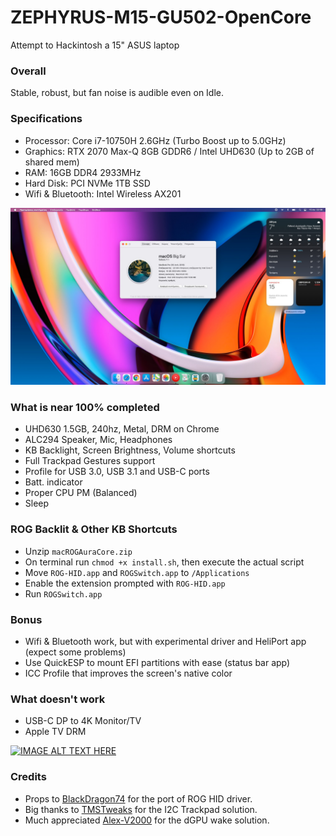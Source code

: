 # ZEPHYRUS-M15-GU502-OpenCore
Attempt to Hackintosh a 15" ASUS laptop

### Overall
Stable, robust, but fan noise is audible even on Idle.

### Specifications
* Processor: Core i7-10750H 2.6GHz (Turbo Boost up to 5.0GHz)
* Graphics: RTX 2070 Max-Q 8GB GDDR6 / Intel UHD630 (Up to 2GB of shared mem)
* RAM: 16GB DDR4 2933MHz
* Hard Disk: PCI NVMe 1TB SSD
* Wifi & Bluetooth: Intel Wireless AX201

![About](https://raw.githubusercontent.com/dkoluris/ZEPHYRUS-M15-GU502-OpenCore/master/Screenshots/about.jpg)

### What is near 100% completed
* UHD630 1.5GB, 240hz, Metal, DRM on Chrome
* ALC294 Speaker, Mic, Headphones
* KB Backlight, Screen Brightness, Volume shortcuts
* Full Trackpad Gestures support
* Profile for USB 3.0, USB 3.1 and USB-C ports
* Batt. indicator
* Proper CPU PM (Balanced)
* Sleep

### ROG Backlit & Other KB Shortcuts
* Unzip `macROGAuraCore.zip`
* On terminal run `chmod +x install.sh`, then execute the actual script
* Move `ROG-HID.app` and `ROGSwitch.app` to `/Applications`
* Enable the extension prompted with `ROG-HID.app`
* Run `ROGSwitch.app`

### Bonus
* Wifi & Bluetooth work, but with experimental driver and HeliPort app (expect some problems)
* Use QuickESP to mount EFI partitions with ease (status bar app)
* ICC Profile that improves the screen's native color

### What doesn't work
* USB-C DP to 4K Monitor/TV
* Apple TV DRM

[![IMAGE ALT TEXT HERE](https://img.youtube.com/vi/wrfeickuYWI/0.jpg)](https://www.youtube.com/watch?v=wrfeickuYWI)

### Credits
* Props to <a href="https://github.com/black-dragon74">BlackDragon74</a> for the port of ROG HID driver.
* Big thanks to <a href="https://www.tmstweaks.com">TMSTweaks</a> for the I2C Trackpad solution.
* Much appreciated <a href="https://github.com/Alex-V2000">Alex-V2000</a> for the dGPU wake solution.
